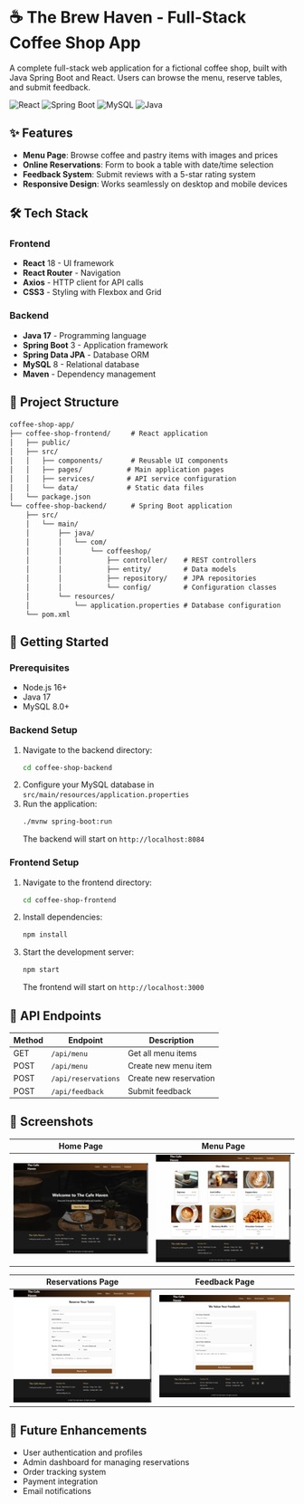 # ☕ The Brew Haven - Full-Stack Coffee Shop App

A complete full-stack web application for a fictional coffee shop, built with Java Spring Boot and React. Users can browse the menu, reserve tables, and submit feedback.

![React](https://img.shields.io/badge/React-18.2.0-blue)
![Spring Boot](https://img.shields.io/badge/Spring%20Boot-3.2.5-brightgreen)
![MySQL](https://img.shields.io/badge/MySQL-8.0-blue)
![Java](https://img.shields.io/badge/Java-17-orange)

## ✨ Features

- **Menu Page**: Browse coffee and pastry items with images and prices
- **Online Reservations**: Form to book a table with date/time selection
- **Feedback System**: Submit reviews with a 5-star rating system
- **Responsive Design**: Works seamlessly on desktop and mobile devices

## 🛠️ Tech Stack

### Frontend
- **React** 18 - UI framework
- **React Router** - Navigation
- **Axios** - HTTP client for API calls
- **CSS3** - Styling with Flexbox and Grid

### Backend
- **Java 17** - Programming language
- **Spring Boot** 3 - Application framework
- **Spring Data JPA** - Database ORM
- **MySQL** 8 - Relational database
- **Maven** - Dependency management

## 📁 Project Structure

```
coffee-shop-app/
├── coffee-shop-frontend/     # React application
│   ├── public/
│   ├── src/
│   │   ├── components/       # Reusable UI components
│   │   ├── pages/           # Main application pages
│   │   ├── services/        # API service configuration
│   │   └── data/            # Static data files
│   └── package.json
└── coffee-shop-backend/      # Spring Boot application
    ├── src/
    │   └── main/
    │       ├── java/
    │       │   └── com/
    │       │       └── coffeeshop/
    │       │           ├── controller/    # REST controllers
    │       │           ├── entity/        # Data models
    │       │           ├── repository/    # JPA repositories
    │       │           └── config/        # Configuration classes
    │       └── resources/
    │           └── application.properties # Database configuration
    └── pom.xml
```

## 🚀 Getting Started

### Prerequisites
- Node.js 16+ 
- Java 17
- MySQL 8.0+

### Backend Setup
1. Navigate to the backend directory:
   ```bash
   cd coffee-shop-backend
   ```
2. Configure your MySQL database in `src/main/resources/application.properties`
3. Run the application:
   ```bash
   ./mvnw spring-boot:run
   ```
   The backend will start on `http://localhost:8084`

### Frontend Setup
1. Navigate to the frontend directory:
   ```bash
   cd coffee-shop-frontend
   ```
2. Install dependencies:
   ```bash
   npm install
   ```
3. Start the development server:
   ```bash
   npm start
   ```
   The frontend will start on `http://localhost:3000`

## 📝 API Endpoints

| Method | Endpoint | Description |
|--------|----------|-------------|
| GET | `/api/menu` | Get all menu items |
| POST | `/api/menu` | Create new menu item |
| POST | `/api/reservations` | Create new reservation |
| POST | `/api/feedback` | Submit feedback |

## 📸 Screenshots

| Home Page | Menu Page |
|:---:|:---:|
| <img src="./Screenshots/HomePage.png" width="400"/> | <img src="./Screenshots/MenuPage.png" width="400"/> |

| Reservations Page | Feedback Page |
|:---:|:---:|
| <img src="./Screenshots/ReservationPage.png" width="400"/> | <img src="./Screenshots/FeedbackPage.png" width="400"/> |

## 🎯 Future Enhancements

- User authentication and profiles
- Admin dashboard for managing reservations
- Order tracking system
- Payment integration
- Email notifications



